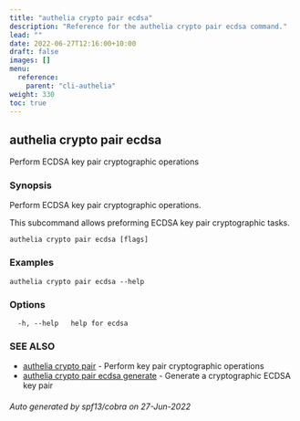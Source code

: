 ```yaml
---
title: "authelia crypto pair ecdsa"
description: "Reference for the authelia crypto pair ecdsa command."
lead: ""
date: 2022-06-27T12:16:00+10:00
draft: false
images: []
menu:
  reference:
    parent: "cli-authelia"
weight: 330
toc: true
---
```


## authelia crypto pair ecdsa

Perform ECDSA key pair cryptographic operations

### Synopsis

Perform ECDSA key pair cryptographic operations.

This subcommand allows preforming ECDSA key pair cryptographic tasks.

```
authelia crypto pair ecdsa [flags]
```

### Examples

```
authelia crypto pair ecdsa --help
```

### Options

```
  -h, --help   help for ecdsa
```

### SEE ALSO

* [authelia crypto pair](authelia_crypto_pair.md)	 - Perform key pair cryptographic operations
* [authelia crypto pair ecdsa generate](authelia_crypto_pair_ecdsa_generate.md)	 - Generate a cryptographic ECDSA key pair

###### Auto generated by spf13/cobra on 27-Jun-2022

